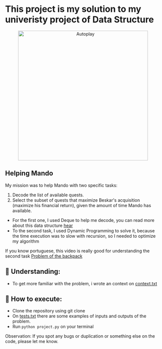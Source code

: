 # This project is my solution to my univeristy project of Data Structure
<p align="center">
  <img src="https://i.pinimg.com/originals/62/ef/e5/62efe5f69dd44434d90dc402e6212545.jpg" alt="Autoplay" width="420px"/>
</p>

## Helping Mando
My mission was to help Mando with two specific tasks: 
1. Decode the list of available quests. 
2. Select the subset of quests that maximize Beskar's acquisition (maximize his financial return), given the amount of time Mando has available.

- For the first one, I used Deque to help me decode, you can read more about this data structure [hear](https://runestone.academy/ns/books/published//pythonds/BasicDS/WhatIsaDeque.html)
- To the second task, I used Dynamic Programming to solve it, because the time execution was to slow with recursion, so I needed to optimize my algorithm

If you know portuguese, this video is really good for understanding the second task [Problem of the backpack](https://www.youtube.com/watch?v=PhDi025n5Uw&ab_channel=CarlaQuemDisse)

## 🔎 Understanding:
- To get more familiar with the problem, i wrote an context on [context.txt](./context.txt)

## 🚀 How to execute:
- Clone the repository using git clone
- On [tests.txt](./tests.txt) there are some examples of inputs and outputs of the problem.
- Run ```python project.py``` on your terminal

Observation: If you spot any bugs or duplication or something else on the code, please let me know.

